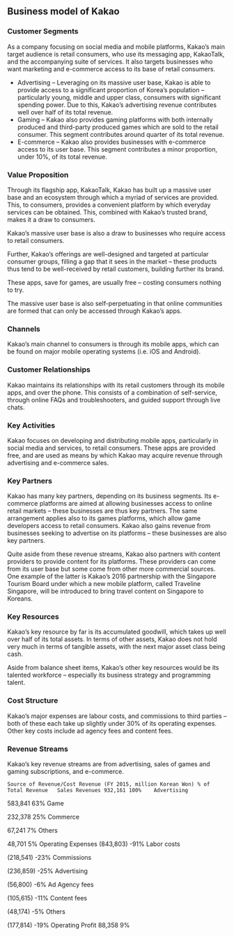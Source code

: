 Business model of Kakao
-----------------------

 ### Customer Segments

 As a company focusing on social media and mobile platforms, Kakao’s main target audience is retail consumers, who use its messaging app, KakaoTalk, and the accompanying suite of services. It also targets businesses who want marketing and e-commerce access to its base of retail consumers.

  * Advertising – Leveraging on its massive user base, Kakao is able to provide access to a significant proportion of Korea’s population – particularly young, middle and upper class, consumers with significant spending power. Due to this, Kakao’s advertising revenue contributes well over half of its total revenue.
 * Gaming – Kakao also provides gaming platforms with both internally produced and third-party produced games which are sold to the retail consumer. This segment contributes around quarter of its total revenue.
 * E-commerce – Kakao also provides businesses with e-commerce access to its user base. This segment contributes a minor proportion, under 10%, of its total revenue.
  ### Value Proposition

 Through its flagship app, KakaoTalk, Kakao has built up a massive user base and an ecosystem through which a myriad of services are provided. This, to consumers, provides a convenient platform by which everyday services can be obtained. This, combined with Kakao’s trusted brand, makes it a draw to consumers.

 Kakao’s massive user base is also a draw to businesses who require access to retail consumers.

 Further, Kakao’s offerings are well-designed and targeted at particular consumer groups, filling a gap that it sees in the market – these products thus tend to be well-received by retail customers, building further its brand.

 These apps, save for games, are usually free – costing consumers nothing to try.

 The massive user base is also self-perpetuating in that online communities are formed that can only be accessed through Kakao’s apps.

 ### Channels

 Kakao’s main channel to consumers is through its mobile apps, which can be found on major mobile operating systems (i.e. iOS and Android).

 ### Customer Relationships

 Kakao maintains its relationships with its retail customers through its mobile apps, and over the phone. This consists of a combination of self-service, through online FAQs and troubleshooters, and guided support through live chats.

 ### Key Activities

 Kakao focuses on developing and distributing mobile apps, particularly in social media and services, to retail consumers. These apps are provided free, and are used as means by which Kakao may acquire revenue through advertising and e-commerce sales.

 ### Key Partners

 Kakao has many key partners, depending on its business segments. Its e-commerce platforms are aimed at allowing businesses access to online retail markets – these businesses are thus key partners. The same arrangement applies also to its games platforms, which allow game developers access to retail consumers. Kakao also gains revenue from businesses seeking to advertise on its platforms – these businesses are also key partners.

 Quite aside from these revenue streams, Kakao also partners with content providers to provide content for its platforms. These providers can come from its user base but some come from other more commercial sources. One example of the latter is Kakao’s 2016 partnership with the Singapore Tourism Board under which a new mobile platform, called Traveline Singapore, will be introduced to bring travel content on Singapore to Koreans.

 ### Key Resources

 Kakao’s key resource by far is its accumulated goodwill, which takes up well over half of its total assets. In terms of other assets, Kakao does not hold very much in terms of tangible assets, with the next major asset class being cash.

 Aside from balance sheet items, Kakao’s other key resources would be its talented workforce – especially its business strategy and programming talent.

 ### Cost Structure

 Kakao’s major expenses are labour costs, and commissions to third parties – both of these each take up slightly under 30% of its operating expenses. Other key costs include ad agency fees and content fees.

 ### Revenue Streams

 Kakao’s key revenue streams are from advertising, sales of games and gaming subscriptions, and e-commerce.

    Source of Revenue/Cost Revenue (FY 2015, million Korean Won) % of Total Revenue   Sales Revenues 932,161 100%    Advertising

  583,841 63%    Game

  232,378 25%    Commerce

  67,241 7%    Others

  48,701 5%   Operating Expenses (843,803) -91%    Labor costs

  (218,541) -23%    Commissions

  (236,859) -25%    Advertising

  (56,800) -6%    Ad Agency fees

  (105,615) -11%    Content fees

  (48,174) -5%    Others

  (177,814) -19%   Operating Profit 88,358 9%